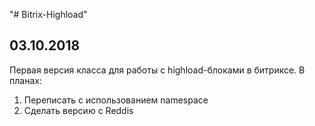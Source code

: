 "# Bitrix-Highload" 

03.10.2018
----------
Первая версия класса для работы с highload-блоками в битриксе.
В планах:
1. Переписать с использованием namespace
2. Сделать версию с Reddis
